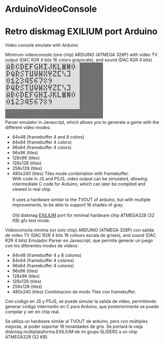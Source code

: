 # ArduinoVideoConsole
<h1>Retro diskmag EXILIUM port Arduino</h1>
Video console emulate with Arduino

Minimum videoconsole (one chip) ARDUINO (ATMEGA 328P) with video TV output (DAC R2R 4 bits 16 colors grayscale), and sound (DAC R2R 4 bits)<br>
<img src='https://github.com/rpsubc8/ArduinoVideoConsole/blob/master/previewVideoconsola.png'><br>
Parser emulator in Javascript, which allows you to generate a game with the different video modes:
 - 84x48 (framebuffer 4 and 8 colors) 
 - 84x64 (framebuffer 4 colors)
 - 96x64 (framebuffer 4 colors) 
 - 96x96 (tiles)
 - 128x96 (tiles)
 - 128x128 (tiles)
 - 256x128 (tiles)
 - 480x240 (tiles)
 Tiles mode combination with framebuffer.<br>
 With code in JS and P5JS, video output can be simulated, allowing intermediate C code for Arduino, which can later be compiled and viewed in real chip.<br><br>
 It uses a hardware similar to the TVOUT of arduino, but with multiple improvements, to be able to support 16 shades of gray.<br><br>
 Old diskmag <a href='http://www.pouet.net/prod.php?which=5967'>EXILIUM</a> port for minimal hardware chip ATMEGA328 (32 KB) gfx text mode.





Videoconsola minima (un solo chip) ARDUINO (ATMEGA 328P) con salida de video TV (DAC R2R 4 bits 16 colours escala de grises), and sound (DAC R2R 4 bits)
Emulador Parser en Javascript, que permite generar un juego con los diferentes modos de videos:
 - 84x48 (framebuffer 4 y 8 colores)
 - 84x64 (framebuffer 4 colores)
 - 96x64 (framebuffer 4 colores)
 - 96x96 (tiles)
 - 128x96 (tiles)
 - 128x128 (tiles)
 - 256x128 (tiles)
 - 480x240 (tiles)
 Combinacion de modo Tiles con framebuffer.

 Con codigo en JS y P5JS, se puede simular la salida de video, permitiendo generar código intermedio en C para Arduino, que posteriormente se puede compilar y ver en chip real.

 Se utiliza un hardware similar al TVOUT de arduino, pero con múltiples mejoras, al poder soportar 16 tonalidades de gris.
 Se portará la vieja diskmag multiplataforma EXILIUM de mi grupo SLIDERS a un chip ATMEGA328 (32 KB).
